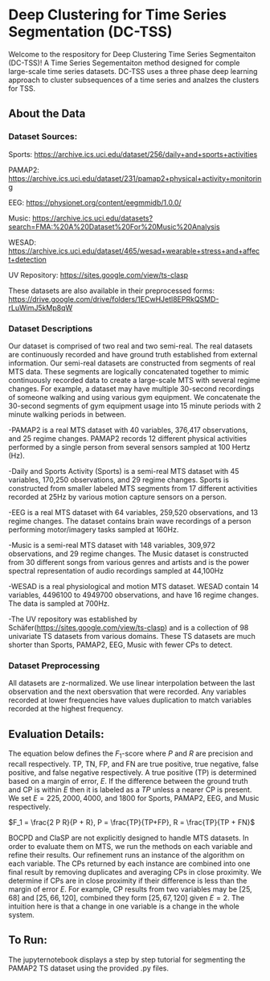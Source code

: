 # Deep Clustering for Time Series Segmentation (DC-TSS)

Welcome to the respository for Deep Clustering Time Series Segmentaiton (DC-TSS)! A Time Series Segementaiton method designed for comple large-scale time series datasets. DC-TSS uses a three phase deep learning approach to cluster subsequences of a time series and analzes the clusters for TSS.

## About the Data

### Dataset Sources:

Sports: https://archive.ics.uci.edu/dataset/256/daily+and+sports+activities

PAMAP2: https://archive.ics.uci.edu/dataset/231/pamap2+physical+activity+monitoring

EEG: https://physionet.org/content/eegmmidb/1.0.0/

Music: https://archive.ics.uci.edu/datasets?search=FMA:%20A%20Dataset%20For%20Music%20Analysis

WESAD: https://archive.ics.uci.edu/dataset/465/wesad+wearable+stress+and+affect+detection

UV Repository: https://sites.google.com/view/ts-clasp

These datasets are also available in their preprocessed forms:
https://drive.google.com/drive/folders/1ECwHJetl8EPRkQSMD-rLuWimJ5kMp8qW

### Dataset Descriptions

Our dataset is comprised of two real and two semi-real. The real datasets are continuously recorded and have ground truth established from external information. Our semi-real datasets are constructed from segments of real MTS data. These segments are logically concatenated together to mimic continuously recorded data to create a large-scale MTS with several regime changes. For example, a dataset may have multiple 30-second recordings of someone walking and using various gym equipment. We concatenate the 30-second segments of gym equipment usage into 15 minute periods with 2 minute walking periods in between. 

-PAMAP2 is a real MTS dataset with 40 variables, 376,417 observations, and 25 regime changes. PAMAP2 records 12 different physical activities performed by a single person from several sensors sampled at 100 Hertz (Hz).

-Daily and Sports Activity (Sports) is a semi-real MTS dataset with 45 variables, 170,250 observations, and 29 regime changes. Sports is constructed from smaller labeled MTS segments from 17 different activities recorded at 25Hz by various motion capture sensors on a person.

-EEG is a real MTS dataset with 64 variables, 259,520 observations, and 13 regime changes. The dataset contains brain wave recordings of a person performing motor/imagery tasks sampled at 160Hz.

-Music is a semi-real MTS dataset with 148 variables, 309,972 observations, and 29 regime changes. The Music dataset is constructed from 30 different songs from various genres and artists and is the power spectral representation of audio recordings sampled at 44,100Hz

-WESAD is a real physiological and motion MTS dataset. WESAD contain 14 variables, 4496100 to 4949700 observations, and have 16 regime changes. The data is sampled at 700Hz.

-The UV repository was established by Schäfer(https://sites.google.com/view/ts-clasp) and is a collection of 98 univariate TS datasets from various domains. These TS datasets are much shorter than Sports, PAMAP2, EEG, Music with fewer CPs to detect.

### Dataset Preprocessing

All datasets are z-normalized. We use linear interpolation between the last observation and the next obersvation that were recorded. Any variables recorded at lower frequencies have values duplication to match variables recorded at the highest frequency.

## Evaluation Details:
The equation below defines the $F_1$-score where $P$ and $R$ are precision and recall respectively. TP, TN, FP, and FN are true positive, true negative, false positive, and false negative respectively.  A true positive (TP) is determined based on a margin of error, $E$. If the difference between the ground truth and CP is within $E$ then it is labeled as a $TP$ unless a nearer CP is present. We set $E = 225, 2000, 4000,$ and $1800$ for Sports, PAMAP2, EEG, and Music respectively. 

$F_1 = \frac{2 P R}{P + R}, P = \frac{TP}{TP+FP}, R = \frac{TP}{TP + FN}$

BOCPD and ClaSP are not explicitly designed to handle MTS datasets. In order to evaluate them on MTS, we run the methods on each variable and refine their results. Our refinement runs an instance of the algorithm on each variable. The CPs returned by each instance are combined into one final result by removing duplicates and averaging CPs in close proximity. We determine if CPs are in close proximity if their difference is less than the margin of error $E$. For example, CP results from two variables may be $[25, 68]$ and $[25, 66, 120]$, combined they form $[25, 67, 120]$ given $E=2$. The intuition here is that a change in one variable is a change in the whole system.


## To Run:
The jupyternotebook displays a step by step tutorial for segmenting the PAMAP2 TS dataset using the provided .py files.

